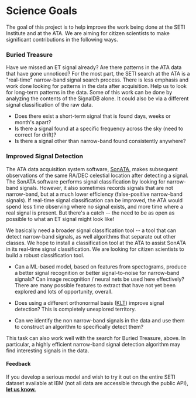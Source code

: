 # Science Goals

The goal of this project is to help improve the work being done at the SETI Institute and at the ATA. 
We are aiming for citizen scientists to make significant contributions in the following ways.

### Buried Treasure

Have we missed an ET signal already? Are there patterns in the ATA data that have gone unnoticed? 
For the most part, the SETI search at the ATA is a "real-time" narrow-band signal search process. 
There is less emphasis and work done looking for patterns in the data after acquisition. Help us to look for 
long-term patterns in the data. Some of this work can be done by analyzing the contents of the SignalDB alone. 
It could also be via a different signal classification of the raw data.

 * Does there exist a short-term signal that is found days, weeks or month's apart?
 * Is there a signal found at a specific frequency across the sky (need to correct for drift)?
 * Is there a signal other than narrow-band found consistently anywhere?

### Improved Signal Detection

The ATA data acquisition system software, [SonATA](https://github.com/setiQuest/SonATA), 
makes subsequent observations of the same RA/DEC celestial location after detecting a signal. 
The SonATA software performs signal classification by looking for narrow-band signals. However, it also sometimes records signals that are not narrow-band, but at a much lower efficiency (false-positive narrow-band signals). If real-time signal classification can be improved, the ATA would spend less time observing where no signal 
exists, and more time where a real signal is present. But there's a catch -- the need to be as open as possible to what an ET signal might look like!

We basically need a broader signal classification tool -- a tool that can detect narrow-band signals, as well algorithms that separate out other classes. We hope to install a classification tool at the ATA to assist SonATA in its real-time signal classification. We are looking for citizen scientists to build a robust classification tool. 

  * Can a ML-based model, based on features from spectograms, produce a better signal recognition or 
  better signal-to-noise for narrow-band signals? Can image recognition / neural nets be used here effectively? There are many possible features to extract that have not yet been explored and lots of opportunity, overall. 

  * Does using a different orthonormal basis 
  ([KLT](https://en.wikipedia.org/wiki/Karhunen%E2%80%93Lo%C3%A8ve_theorem)) improve signal detection? 
  This is completely unexplored territory.
  
  * Can we identify the non narrow-band signals in the data and use them to construct an algorithm to specifically detect them?


This task can also work well with the search for Buried Treasure, above. In particular, a highly efficient narrow-band signal detection algorithm may find interesting signals in the data.

#### Feedback

If you develop a serious model and wish to try it out on the entire SETI dataset available at IBM (not all data are accessible through the public API), **[let us know.](contact_us.md)**

  
